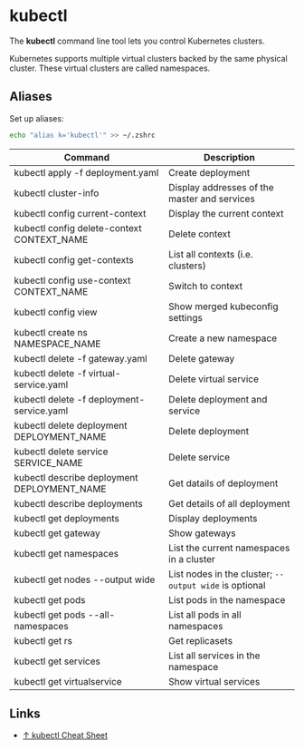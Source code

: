 # kubectl

The **kubectl** command line tool lets you control Kubernetes clusters.

Kubernetes supports multiple virtual clusters backed by the same physical cluster. These virtual clusters are called namespaces.

## Aliases

Set up aliases:

```sh
echo "alias k='kubectl'" >> ~/.zshrc
```

| Command                                     | Description                                            |
| ------------------------------------------- | ------------------------------------------------------ |
| kubectl apply -f deployment.yaml            | Create deployment                                      |
| kubectl cluster-info                        | Display addresses of the master and services           |
| kubectl config current-context              | Display the current context                            |
| kubectl config delete-context CONTEXT_NAME  | Delete context                                         |
| kubectl config get-contexts                 | List all contexts (i.e. clusters)                      |
| kubectl config use-context CONTEXT_NAME     | Switch to context                                      |
| kubectl config view                         | Show merged kubeconfig settings                        |
| kubectl create ns NAMESPACE_NAME            | Create a new namespace                                 |
| kubectl delete -f gateway.yaml              | Delete gateway                                         |
| kubectl delete -f virtual-service.yaml      | Delete virtual service                                 |
| kubectl delete -f deployment-service.yaml   | Delete deployment and service                          |
| kubectl delete deployment DEPLOYMENT_NAME   | Delete deployment                                      |
| kubectl delete service SERVICE_NAME         | Delete service                                         |
| kubectl describe deployment DEPLOYMENT_NAME | Get datails of deployment                              |
| kubectl describe deployments                | Get details of all deployment                          |
| kubectl get deployments                     | Display deployments                                    |
| kubectl get gateway                         | Show gateways                                          |
| kubectl get namespaces                      | List the current namespaces in a cluster               |
| kubectl get nodes --output wide             | List nodes in the cluster; `--output wide` is optional |
| kubectl get pods                            | List pods in the namespace                             |
| kubectl get pods --all-namespaces           | List all pods in all namespaces                        |
| kubectl get rs                              | Get replicasets                                        |
| kubectl get services                        | List all services in the namespace                     |
| kubectl get virtualservice                  | Show virtual services                                  |

## Links

- [↑ kubectl Cheat Sheet](https://kubernetes.io/docs/reference/kubectl/cheatsheet/)
